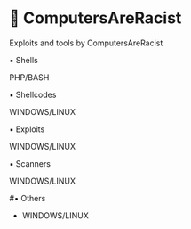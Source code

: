 # :ghost: ComputersAreRacist
Exploits and tools by ComputersAreRacist

:black_small_square: Shells

PHP/BASH

:black_small_square: Shellcodes

WINDOWS/LINUX

:black_small_square: Exploits

WINDOWS/LINUX

:black_small_square: Scanners

WINDOWS/LINUX

#:black_small_square: Others

- WINDOWS/LINUX

